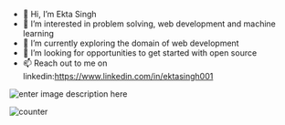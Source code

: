 - 👋 Hi, I’m Ekta Singh
- 👀 I’m interested in problem solving, web development and machine learning
- 🌱 I’m currently exploring the domain of web development
- 💞️ I’m looking for opportunities to get started with open source
- 📫 Reach out to me on linkedin:https://www.linkedin.com/in/ektasingh001

![enter image description here](https://github-readme-stats.vercel.app/api?username=ektasingh001&count_private=true&show_icons=true,prs&&show_icons=true&title_color=ffffff&icon_color=bb2acf&text_color=daf7dc&bg_color=151515)


![counter](https://enr9f7ygnfbw0tn.m.pipedream.net)

<!---
ektasingh001/ektasingh001 is a ✨ special ✨ repository because its `README.md` (this file) appears on your GitHub profile.
You can click the Preview link to take a look at your changes.
--->
